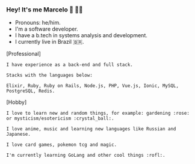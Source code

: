 ### Hey! It's me Marcelo :wave: :man_technologist:

- Pronouns: he/him.
- I'm a software developer.
- I have a b.tech in systems analysis and development.
- I currently live in Brazil :brazil:.

[Professional]

    I have experience as a back-end and full stack.

    Stacks with the languages below:

    Elixir, Ruby, Ruby on Rails, Node.js, PHP, Vue.js, Ionic, MySQL, PostgreSQL, Redis.

[Hobby]

    I love to learn new and random things, for example: gardening :rose: or mysticism/esotericism :crystal_ball:.

    I love anime, music and learning new languages like Russian and Japanese.

    I love card games, pokemon tcg and magic.

    I'm currently learning GoLang and other cool things :rofl:.